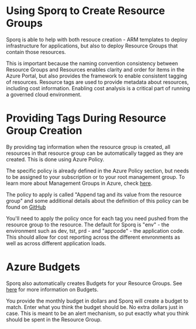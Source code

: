 # Using Sporq to Create Resource Groups
Sporq is able to help with both resouce creation - ARM templates to deploy infrastructure for applications, but also to deploy Resource Groups that contain those resources.

This is important because the naming convention consistency between Resource Groups and Resources enables clarity and order for items in the Azure Portal, but also provides the framework to enable consistent tagging of resources.  Resource tags are used to provide metadata about resources, including cost information.  Enabling cost analysis is a critical part of running a governed cloud environment.

# Providing Tags During Resource Group Creation
By providing tag information when the resource group is created, all resources in that resource group can be automatically tagged as they are created.  This is done using Azure Policy.

The specific policy is already defined in the Azure Policy section, but needs to be assigned to your subscription or to your root management group.  To learn more about Management Groups in Azure, check [here](https://docs.microsoft.com/en-us/azure/governance/management-groups/).

The policy to apply is called "Append tag and its value from the resource group" and some additional details about the definition of this policy can be found on [GitHub](https://github.com/Azure/azure-policy/tree/master/samples/ResourceGroup/copy-resourcegroup-tag)

You'll need to apply the policy once for each tag you need pushed from the resource group to the resource.  The default for Sporq is "env" - the environment such as dev, tst, prd - and "appcode" - the application code.  This should allow for cost reporting across the different envronments as well as across different application loads.

# Azure Budgets
Sporq also automatically creates Budgets  for your Resource Groups.  See [here](https://docs.microsoft.com/en-us/azure/cost-management/tutorial-acm-create-budgets) for more information on Budgets.

You provide the monthly budget in dollars and Sporq will create a budget to match.  Enter what you think the budget should be.  No extra dollars just in case.  This is meant to be an alert mechanism, so put exactly what you think should be spent in the Resource Group.
